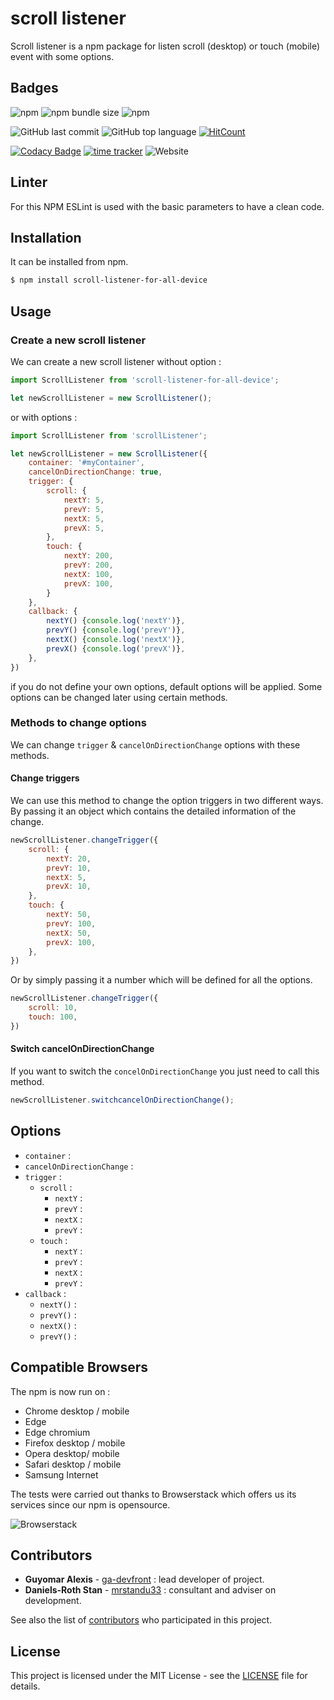# scroll listener
Scroll listener is a npm package for listen scroll (desktop) or touch (mobile) event with some options.

## Badges
![npm](https://img.shields.io/npm/v/scroll-listener-for-all-device)
![npm bundle size](https://img.shields.io/bundlephobia/min/scroll-listener-for-all-device)
![npm](https://img.shields.io/npm/dm/scroll-listener-for-all-device)

![GitHub last commit](https://img.shields.io/github/last-commit/ga-devfront/scroll-listener)
![GitHub top language](https://img.shields.io/github/languages/top/ga-devfront/scroll-listener)
[![HitCount](http://hits.dwyl.com/ga-devfront/scroll-listener.svg)](http://hits.dwyl.com/ga-devfront/scroll-listener)

[![Codacy Badge](https://api.codacy.com/project/badge/Grade/e5ddea0228d7470393909a2b6c1d2d77)](https://www.codacy.com/manual/ga-devfront/scroll-listener?utm_source=github.com&amp;utm_medium=referral&amp;utm_content=ga-devfront/scroll-listener&amp;utm_campaign=Badge_Grade)
[![time tracker](https://wakatime.com/badge/github/ga-devfront/scroll-listener.svg)](https://wakatime.com/badge/github/ga-devfront/scroll-listener)
![Website](https://img.shields.io/website?url=https%3A%2F%2Fag-dev.fr%2Fprivate%2Fscroll-listener%2F)

## Linter
For this NPM ESLint is used with the basic parameters to have a clean code.

## Installation
It can be installed from npm.
```bash
$ npm install scroll-listener-for-all-device
```

## Usage
### Create a new scroll listener
We can create a new scroll listener without option :
```javascript
import ScrollListener from 'scroll-listener-for-all-device';

let newScrollListener = new ScrollListener();
```
or with options :
```javascript
import ScrollListener from 'scrollListener';

let newScrollListener = new ScrollListener({
    container: '#myContainer',
    cancelOnDirectionChange: true,
    trigger: {
        scroll: {
            nextY: 5,
            prevY: 5,
            nextX: 5,
            prevX: 5,
        },
        touch: {
            nextY: 200,
            prevY: 200,
            nextX: 100,
            prevX: 100,
        }
    },
    callback: {
        nextY() {console.log('nextY')},
        prevY() {console.log('prevY')},
        nextX() {console.log('nextX')},
        prevX() {console.log('prevX')},
    },
})
```

if you do not define your own options, default options will be applied. Some options can be changed later using certain methods.

### Methods to change options
We can change `trigger` & `cancelOnDirectionChange` options with these methods.

#### Change triggers
We can use this method to change the option triggers in two different ways.
By passing it an object which contains the detailed information of the change.
```javascript
newScrollListener.changeTrigger({
    scroll: {
        nextY: 20,
        prevY: 10,
        nextX: 5,
        prevX: 10,
    },
    touch: {
        nextY: 50,
        prevY: 100,
        nextX: 50,
        prevX: 100,
    },
})
```
Or by simply passing it a number which will be defined for all the options.
```javascript
newScrollListener.changeTrigger({
    scroll: 10,
    touch: 100,
})
```

#### Switch cancelOnDirectionChange
If you want to switch the `concelOnDirectionChange` you just need to call this method.
```javascript
newScrollListener.switchcancelOnDirectionChange();
```

## Options
- `container` :
- `cancelOnDirectionChange` :
- `trigger` :
  - `scroll` :
    - `nextY` :
    - `prevY` :
    - `nextX` :
    - `prevY` :
  - `touch` :
    - `nextY` :
    - `prevY` :
    - `nextX` :
    - `prevY` :
- `callback` :
    - `nextY()` :
    - `prevY()` :
    - `nextX()` :
    - `prevY()` :

## Compatible Browsers
The npm is now run on :
- Chrome desktop / mobile
- Edge
- Edge chromium
- Firefox desktop / mobile
- Opera desktop/ mobile
- Safari desktop / mobile
- Samsung Internet

The tests were carried out thanks to Browserstack which offers us its services since our npm is opensource.

![Browserstack](https://d2ogrdw2mh0rsl.cloudfront.net/production/images/static/header/header-logo.svg)

## Contributors

* **Guyomar Alexis** - [ga-devfront](https://github.com/ga-devfront) : lead developer of project.
* **Daniels-Roth Stan** - [mrstandu33](https://github.com/mrstandu33) : consultant and adviser on development.

See also the list of [contributors](https://github.com/ga-devfront/scroll-listener/graphs/contributors) who participated in this project.

## License

This project is licensed under the MIT License - see the [LICENSE](LICENSE) file for details.
